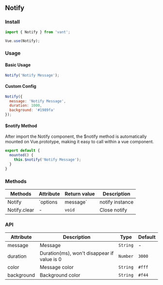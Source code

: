 ## Notify

### Install

``` javascript
import { Notify } from 'vant';

Vue.use(Notify);
```

### Usage

#### Basic Usage

```js
Notify('Notify Message');
```

#### Custom Config

```js
Notify({
  message: 'Notify Message',
  duration: 1000,
  background: '#1989fa'
});
```

#### $notify Method

After import the Notify component, the $notify method is automatically mounted on Vue.prototype, making it easy to call within a vue component.

```js
export default {
  mounted() {
    this.$notify('Notify Message');
  }
}
```

### Methods

| Methods | Attribute | Return value | Description |
|------|------|------|------|
| Notify | `options | message` | notify instance | Show notify |
| Notify.clear | - | `void` | Close notify |

### API

| Attribute | Description | Type | Default |
|------|------|------|------|
| message | Message | `String` | - |
| duration | Duration(ms), won't disappear if value is 0 | `Number` | `3000` |
| color | Message color | `String` | `#fff` | |
| background | Background color | `String` | `#f44` |
